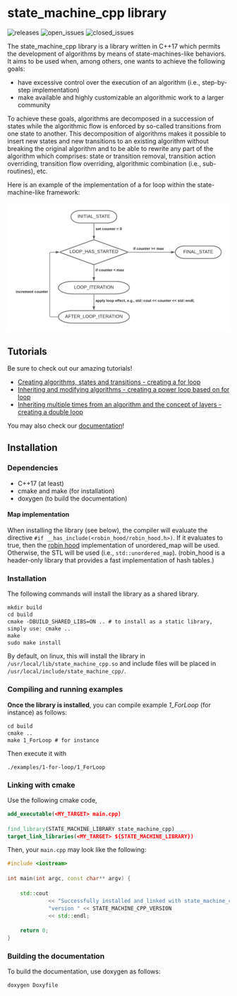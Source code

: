 # state_machine_cpp library

![releases](https://img.shields.io/github/v/release/hlefebvr/state_machine_cpp)
![open_issues](https://img.shields.io/github/issues-raw/hlefebvr/state_machine_cpp)
![closed_issues](https://img.shields.io/github/issues-closed-raw/hlefebvr/state_machine_cpp)

The state_machine_cpp library is a library written in C++17 which permits the development
of algorithms by means of state-machines-like behaviors.
It aims to be used when, among others, one wants to achieve the following goals:
- have excessive control over the execution of an algorithm (i.e., step-by-step implementation)
- make available and highly customizable an algorithmic work to a larger community

To achieve these goals, algorithms are decomposed in a succession of states while the algorithmic flow
is enforced by so-called transitions from one state to another. This decomposition of algorithms makes it
possible to insert new states and new transitions to an existing algorithm without breaking the original
algorithm and to be able to rewrite any part of the algorithm which comprises: state or transition removal,
transition action overriding, transition flow overriding, algorithmic combination (i.e., sub-routines), etc.

Here is an example of the implementation of a for loop within the state-machine-like framework:

![for_loop](https://raw.githubusercontent.com/hlefebvr/state_machine_cpp/main/src/images/ForLoop.png)

## Tutorials

Be sure to check out our amazing tutorials!
- [Creating algorithms, states and transitions - creating a for loop](src/tutorials/1_ForLoop.md)
- [Inheriting and modifying algorithms - creating a power loop based on for loop](src/tutorials/2_PowerLoop.md)
- [Inheriting multiple times from an algorithm and the concept of layers - creating a double loop](src/tutorials/3_DoubleLoop.md)

You may also check our [documentation](https://hlefebvr.github.io/state_machine_cpp/)!

## Installation

### Dependencies

- C++17 (at least)
- cmake and make (for installation)
- doxygen (to build the documentation)

#### Map implementation

When installing the library (see below), the compiler will evaluate the directive `#if __has_include(<robin_hood/robin_hood.h>)`.
If it evaluates to true, then the [robin hood](https://github.com/martinus/robin-hood-hashing) implementation of unordered_map will be used.
Otherwise, the STL will be used (i.e., `std::unordered_map`). (robin_hood is a header-only library that provides a fast implementation
of hash tables.)

### Installation

The following commands will install the library as a shared library. 

```shell
mkdir build
cd build
cmake -DBUILD_SHARED_LIBS=ON .. # to install as a static library, simply use: cmake ..
make
sudo make install
```

By default, on linux, this will install the library in `/usr/local/lib/state_machine_cpp.so`
and include files will be placed in `/usr/local/include/state_machine_cpp/`.

### Compiling and running examples

**Once the library is installed**, you can compile example *1_ForLoop* (for instance)
as follows:
```shell
cd build
cmake ..
make 1_ForLoop # for instance
```
Then execute it with
```shell
./examples/1-for-loop/1_ForLoop
```

### Linking with cmake

Use the following cmake code,
```cmake
add_executable(<MY_TARGET> main.cpp)

find_library(STATE_MACHINE_LIBRARY state_machine_cpp)
target_link_libraries(<MY_TARGET> ${STATE_MACHINE_LIBRARY})
```

Then, your `main.cpp` may look like the following:
```cpp
#include <iostream>

int main(int argc, const char** argv) {

    std::cout 
             << "Successfully installed and linked with state_machine_cpp, "
             "version " << STATE_MACHINE_CPP_VERSION
             << std::endl;
    
    return 0;
}

```

### Building the documentation

To build the documentation, use doxygen as follows:
```shell
doxygen Doxyfile
```
